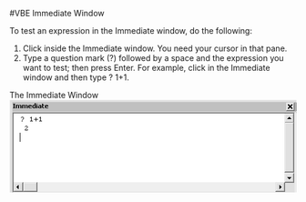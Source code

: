#VBE Immediate Window

To test an expression in the Immediate window, do the following:  

1. Click inside the Immediate window. You need your cursor in that pane.  
2. Type a question mark (?) followed by a space and the expression you want to test; then press Enter. For example, click in the Immediate window and then type ? 1+1.  

The Immediate Window ![Immediate Window](https://github.com/MikeMyers59/MikeMyers59/blob/main/00Pics/Immediate%20Window.png)

